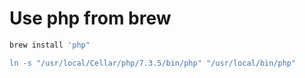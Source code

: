 # Use php from brew
```bash
brew install 'php"

ln -s "/usr/local/Cellar/php/7.3.5/bin/php" "/usr/local/bin/php"
```
